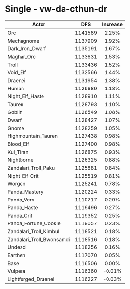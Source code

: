 # Single - vw-da-cthun-dr
| Actor | DPS | Increase |
|---|:---:|:---:|
|Orc|1141589|2.25%|
|Mechagnome|1137909|1.92%|
|Dark_Iron_Dwarf|1135191|1.67%|
|Maghar_Orc|1133631|1.53%|
|Troll|1133436|1.52%|
|Void_Elf|1132566|1.44%|
|Draenei|1131954|1.38%|
|Human|1129689|1.18%|
|Night_Elf_Haste|1128910|1.11%|
|Tauren|1128793|1.10%|
|Goblin|1128549|1.08%|
|Dwarf|1128427|1.07%|
|Gnome|1128259|1.05%|
|Highmountain_Tauren|1127438|0.98%|
|Blood_Elf|1127400|0.98%|
|Kul_Tiran|1126875|0.93%|
|Nightborne|1126325|0.88%|
|Zandalari_Troll_Paku|1125881|0.84%|
|Night_Elf_Crit|1125519|0.81%|
|Worgen|1125241|0.78%|
|Panda_Mastery|1120224|0.33%|
|Panda_Vers|1119717|0.29%|
|Panda_Haste|1119496|0.27%|
|Panda_Crit|1119352|0.25%|
|Panda_Fortune_Cookie|1119057|0.23%|
|Zandalari_Troll_Kimbul|1118521|0.18%|
|Zandalari_Troll_Bwonsamdi|1118516|0.18%|
|Undead|1118256|0.16%|
|Earthen|1117070|0.05%|
|Base|1116506|0.00%|
|Vulpera|1116360|-0.01%|
|Lightforged_Draenei|1116227|-0.03%|
